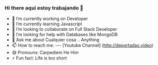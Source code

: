### Hi there aqui estoy trabajando 👋

<!--
**deportadas/deportadas** is a ✨ _special_ ✨ repository because its `README.md` (this file) appears on your GitHub profile.
-->

- 🔭 I’m currently working on Developer
- 🌱 I’m currently learning Javascript
- 👯 I’m looking to collaborate on Full Stack Developer
- 🤔 I’m looking for help with Databases like MongoDB
- 💬 Ask me about Cualquier cosa .. Anything
- 📫 How to reach me: --- [Youtube Channel] (http://deportadas.video)
- 😄 Pronouns: Carpediem He Him
- ⚡ Fun fact: Life is too short

